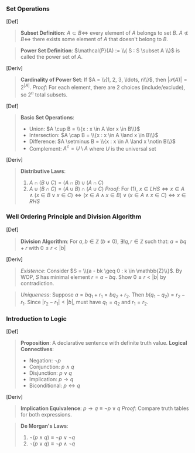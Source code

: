 ### Set Operations

[Def]
> **Subset Definition**:
> $A \subset B \iff$ every element of $A$ belongs to set $B$.
> $A \not\subset B \iff$ there exists some element of $A$ that doesn't belong to $B$.

> **Power Set Definition**:
> $\mathcal{P}(A) := \\{ S : S \subset A \\}$ is called the power set of $A$.

[Deriv]
> **Cardinality of Power Set**:
> If $A = \\{1, 2, 3, \ldots, n\\}$, then $|\mathcal{P}(A)| = 2^{|A|}$.
> *Proof*: For each element, there are 2 choices (include/exclude), so $2^n$ total subsets.

[Def]
> **Basic Set Operations**:
> - Union: $A \cup B = \\{x : x \in A \lor x \in B\\}$
> - Intersection: $A \cap B = \\{x : x \in A \land x \in B\\}$
> - Difference: $A \setminus B = \\{x : x \in A \land x \notin B\\}$
> - Complement: $A^c = U \setminus A$ where $U$ is the universal set

[Deriv]
> **Distributive Laws**:
> 1. $A \cap (B \cup C) = (A \cap B) \cup (A \cap C)$
> 2. $A \cup (B \cap C) = (A \cup B) \cap (A \cup C)$
> *Proof*: For (1), $x \in LHS \iff x \in A \land (x \in B \lor x \in C) \iff (x \in A \land x \in B) \lor (x \in A \land x \in C) \iff x \in RHS$

### Well Ordering Principle and Division Algorithm

[Def]
> **Division Algorithm**:
> For $a,b \in \mathbb{Z}$ ($b \neq 0$), $\exists! q,r \in \mathbb{Z}$ such that:
> $a = bq + r$ with $0 \leq r < |b|$

[Deriv]
> *Existence*:
> Consider $S = \\{a - bk \geq 0 : k \in \mathbb{Z}\\}$.
> By WOP, $S$ has minimal element $r = a - bq$.
> Show $0 \leq r < |b|$ by contradiction.

> *Uniqueness*:
> Suppose $a = bq_1 + r_1 = bq_2 + r_2$.
> Then $b(q_1-q_2) = r_2-r_1$.
> Since $|r_2-r_1| < |b|$, must have $q_1=q_2$ and $r_1=r_2$.

### Introduction to Logic

[Def]
> **Proposition**: A declarative sentence with definite truth value.
> **Logical Connectives**:
> - Negation: $\neg p$
> - Conjunction: $p \land q$
> - Disjunction: $p \lor q$
> - Implication: $p \rightarrow q$
> - Biconditional: $p \leftrightarrow q$

[Deriv]
> **Implication Equivalence**:
> $p \rightarrow q \equiv \neg p \lor q$
> *Proof*: Compare truth tables for both expressions.

> **De Morgan's Laws**:
> 1. $\neg(p \land q) \equiv \neg p \lor \neg q$
> 2. $\neg(p \lor q) \equiv \neg p \land \neg q$